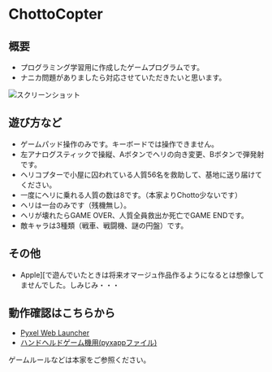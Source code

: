 # ChottoCopter

## 概要
- プログラミング学習用に作成したゲームプログラムです。
- ナニカ問題がありましたら対応させていただきたいと思います。

![スクリーンショット](https://cdn-ak.f.st-hatena.com/images/fotolife/H/Hiesuke/20240521/20240521230308.png)

## 遊び方など
- ゲームパッド操作のみです。キーボードでは操作できません。
- 左アナログスティックで操縦、Aボタンでヘリの向き変更、Bボタンで弾発射です。
- ヘリコプターで小屋に囚われている人質56名を救助して、基地に送り届けてください。
- 一度にヘリに乗れる人質の数は8です。（本家よりChotto少ないです）
- ヘリは一台のみです（残機無し）。
- ヘリが壊れたらGAME OVER、人質全員救出か死亡でGAME ENDです。
- 敵キャラは3種類（戦車、戦闘機、謎の円盤）です。

## その他
- Apple][で遊んでいたときは将来オマージュ作品作るようになるとは想像してませんでした。しみじみ・・・

## 動作確認はこちらから
- [Pyxel Web Launcher](https://kitao.github.io/pyxel/wasm/launcher/?run=Hiekichi.ChottoCopter.ChottoCopter240)
- [ハンドヘルドゲーム機用(pyxappファイル)](https://github.com/Hiekichi/ChottoCopter/blob/main/ChottoCopter.pyxapp)

ゲームルールなどは本家をご参照ください。

